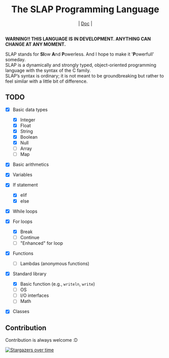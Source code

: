 <div align="center">
    <h1>The SLAP Programming Language</h1>
    |
    <a href="https://bichanna.github.io/slap/#syntax">Doc</a>
    |
</div><br>

**WARNING!! THIS LANGUAGE IS IN DEVELOPMENT. ANYTHING CAN CHANGE AT ANY MOMENT.**

SLAP stands for **Sl**ow **A**nd **P**owerless. And I hope to make it '**P**owerfull' someday.<br>
SLAP is a dynamically and strongly typed, object-oriented programming language with the syntax of the C family.<br>
SLAP’s syntax is ordinary; it is not meant to be groundbreaking but rather to feel similar with a little bit of difference.


## TODO
 - [x] Basic data types
     - [x] Integer
     - [x] Float
     - [x] String
     - [x] Boolean
     - [x] Null
     - [ ] Array
     - [ ] Map
 - [x] Basic arithmetics
 - [x] Variables
 - [x] If statement 
     - [x] elif
     - [x] else
 - [x] While loops
 - [x] For loops
     - [x] Break
     - [ ] Continue
     - [ ] "Enhanced" for loop
 - [x] Functions
     - [ ] Lambdas (anonymous functions)
 - [x] Standard library
     - [x] Basic function (e.g., `writeln`, `write`)
     - [ ] OS
     - [ ] I/O interfaces
     - [ ] Math
 - [x] Classes


## Contribution
Contribution is always welcome :D

[![Stargazers over time](https://starchart.cc/bichanna/slap.svg)](https://starchart.cc/bichanna/slap)
